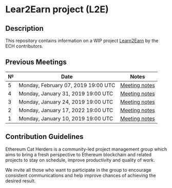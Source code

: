 # Lear2Earn project (L2E) 

## Description
This repository contains information on a WIP project [Learn2Earn](https://hackmd.io/@poojaranjan/Learn2Earn) by the ECH contributors. 

## Previous Meetings

 №  | Date                             | Notes          | 
--- | -------------------------------- | -------------- | 
  5 | Monday, February 07, 2019 19:00 UTC  | [Meeting notes](https://hackmd.io/@poojaranjan/L2Emeetingnotes#Meeting-5) |
  4 | Monday, January 31, 2019 19:00 UTC  | [Meeting notes](https://hackmd.io/@poojaranjan/L2Emeetingnotes#Meeting-4) |
  3 | Monday, January 24, 2019 19:00 UTC  | [Meeting notes](https://hackmd.io/@poojaranjan/L2Emeetingnotes#Meeting-3) |
  2 | Monday, January 17, 2022 19:00 UTC  | [Meeting notes](https://hackmd.io/@poojaranjan/L2Emeetingnotes#Meeting-2) |
  1 | Monday, January 10, 2019 19:00 UTC  | [Meeting notes](https://hackmd.io/@poojaranjan/L2Emeetingnotes#Meeting-1) |

## Contribution Guidelines

Ethereum Cat Herders is a community-led project management group which aims to bring a fresh perspective to Ethereum blockchain and related projects to stay on schedule, improve productivity and quality of work.

We invite all those who want to participate in the group to encourage consistent communications and help improve chances of achieving the desired result.
